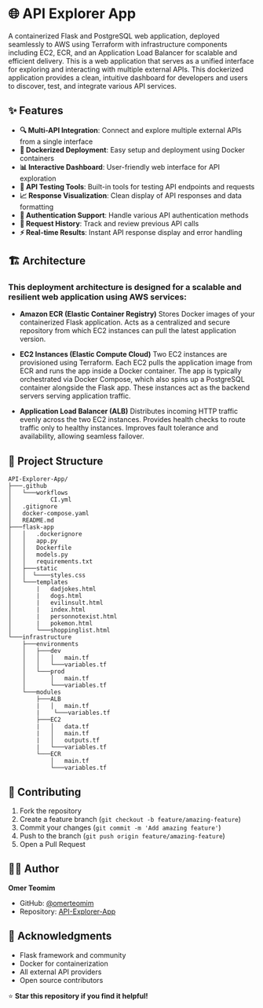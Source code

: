 # 🌐 API Explorer App

A containerized Flask and PostgreSQL web application, deployed seamlessly to AWS using Terraform with infrastructure components including EC2, ECR, and an Application Load Balancer for scalable and efficient delivery. This is a web application that serves as a unified interface for exploring and interacting with multiple external APIs. This dockerized application provides a clean, intuitive dashboard for developers and users to discover, test, and integrate various API services.

## ✨ Features

- **🔍 Multi-API Integration**: Connect and explore multiple external APIs from a single interface
- **🐳 Dockerized Deployment**: Easy setup and deployment using Docker containers
- **📊 Interactive Dashboard**: User-friendly web interface for API exploration
- **🔧 API Testing Tools**: Built-in tools for testing API endpoints and requests
- **📈 Response Visualization**: Clean display of API responses and data formatting
- **🔐 Authentication Support**: Handle various API authentication methods
- **📝 Request History**: Track and review previous API calls
- **⚡ Real-time Results**: Instant API response display and error handling

## 🏗️ Architecture

### This deployment architecture is designed for a scalable and resilient web application using AWS services:

- **Amazon ECR (Elastic Container Registry)**
Stores Docker images of your containerized Flask application. Acts as a centralized and secure repository from which EC2 instances can pull the latest application version.

- **EC2 Instances (Elastic Compute Cloud)**
Two EC2 instances are provisioned using Terraform.
Each EC2 pulls the application image from ECR and runs the app inside a Docker container.
The app is typically orchestrated via Docker Compose, which also spins up a PostgreSQL container alongside the Flask app. These instances act as the backend servers serving application traffic.

- **Application Load Balancer (ALB)**
Distributes incoming HTTP traffic evenly across the two EC2 instances. Provides health checks to route traffic only to healthy instances. Improves fault tolerance and availability, allowing seamless failover.




## 📁 Project Structure

```
API-Explorer-App/
├───.github
│   └───workflows
│           CI.yml
│   .gitignore
│   docker-compose.yaml
│   README.md
├───flask-app
│   │   .dockerignore
│   │   app.py
│   │   Dockerfile
│   │   models.py
│   │   requirements.txt
│   ├───static
│   │  └────styles.css
│   └───templates
│       |   dadjokes.html
│       |   dogs.html
│       |   evilinsult.html
│       |   index.html
│       |   personnotexist.html
│       |   pokemon.html
│       └───shoppinglist.html
└───infrastructure
    ├───environments
    │   ├───dev
    │   │   │   main.tf
    │   │   └───variables.tf
    │   └───prod
    │       │   main.tf
    │       └───variables.tf
    └───modules
        ├───ALB
        |   │   main.tf
        |    └───variables.tf
        ├───EC2
        |   │   data.tf
        |   │   main.tf
        |   │   outputs.tf
        |   └───variables.tf
        └───ECR
            │   main.tf
            └───variables.tf
```
## 🤝 Contributing

1. Fork the repository
2. Create a feature branch (`git checkout -b feature/amazing-feature`)
3. Commit your changes (`git commit -m 'Add amazing feature'`)
4. Push to the branch (`git push origin feature/amazing-feature`)
5. Open a Pull Request

## 👨‍💻 Author

**Omer Teomim**
- GitHub: [@omerteomim](https://github.com/omerteomim)
- Repository: [API-Explorer-App](https://github.com/omerteomim/API-Explorer-App)

## 🙏 Acknowledgments

- Flask framework and community
- Docker for containerization
- All external API providers
- Open source contributors


⭐ **Star this repository if you find it helpful!**